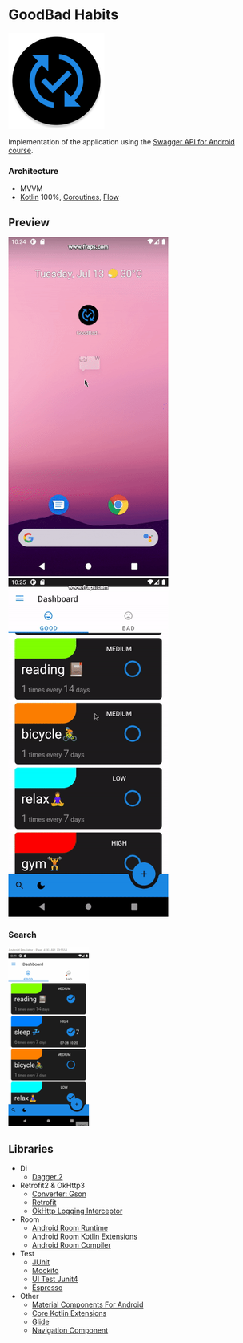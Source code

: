 GoodBad Habits 
===================

![picture](img/preview.png)

Implementation of the application using the [Swagger API for Android course](https://droid-test-server.doubletapp.ru/swagger/index.html#/).



### Architecture

* MVVM 
* [Kotlin](https://kotlinlang.org/) 100%, [Coroutines](https://github.com/Kotlin/kotlinx.coroutines),
  [Flow](https://kotlinlang.org/docs/flow.html)

## Preview
<p align="left">
<img src="img/gifs/launch.gif"/>
<img src="img/gifs/about.gif"/>
</p>

### Search
<p align="left">
<img src="img/gifs/search.gif" width="32%"/>
</p>

## Libraries

* Di
    * [Dagger 2](https://dagger.dev/)
* Retrofit2 & OkHttp3
    * [Converter: Gson](https://mvnrepository.com/artifact/com.squareup.retrofit2/converter-gson)
    * [Retrofit](https://mvnrepository.com/artifact/com.squareup.retrofit2/retrofit)
    * [OkHttp Logging Interceptor](https://mvnrepository.com/artifact/com.squareup.okhttp3/logging-interceptor)
* Room
    * [Android Room Runtime](https://mvnrepository.com/artifact/androidx.room/room-runtime)
    * [Android Room Kotlin Extensions](https://mvnrepository.com/artifact/androidx.room/room-ktx)
    * [Android Room Compiler](https://mvnrepository.com/artifact/androidx.room/room-compiler)
* Test
    * [JUnit](https://mvnrepository.com/artifact/junit/junit)
    * [Mockito](https://github.com/mockito/mockito)
    * [UI Test Junit4](https://developer.android.com/training/testing/junit-rules)
    * [Espresso](https://developer.android.com/training/testing/espresso)
* Other
    * [Material Components For Android](https://mvnrepository.com/artifact/com.google.android.material/material)
    * [Core Kotlin Extensions](https://developer.android.com/kotlin/ktx#core)
    * [Glide](https://github.com/bumptech/glide)
    * [Navigation Component](https://developer.android.com/guide/navigation/navigation-getting-started)

